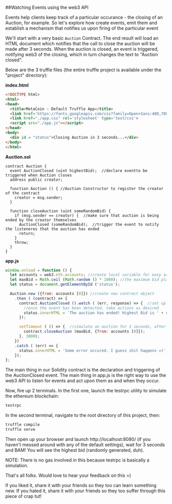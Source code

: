 ##Watching Events using the web3 API

Events help clients keep track of a particular occurance - the closing of an Auction, for example.
So let's explore how create events, emit them and establish a mechanism that notifies us upon firing of the particular event

We'll start with a very basic ```Auction``` Contract. The end result will load an HTML document which notifies that the call to close the auction will be made after 3 seconds. When the auction is closed, an event is triggered, notifying web3 of the closing, which in turn changes the text to "Auction closed".

Below are the 3 truffle files (the entire truffle project is available under the "project" directory):

**index.html**
```html
<!DOCTYPE html>
<html>
<head>
  <title>MetaCoin - Default Truffle App</title>
  <link href='https://fonts.googleapis.com/css?family=Open+Sans:400,700' rel='stylesheet' type='text/css'>
  <link href="./app.css" rel='stylesheet' type='text/css'>
  <script src="./app.js"></script>
</head>
<body>
  <div id = "status">Closing Auction in 3 seconds...</div>
</body>
</html>
```

**Auction.sol**
```
contract Auction {
  event AuctionClosed (uint highestBid);  //declare eventto be triggered when Auction closes
  address public creator;

  function Auction () { //Auction Constructor to register the creator of the contract
    creator = msg.sender;
  }

  function closeAuction (uint someRandomBid) {
    if (msg.sender == creator) {  //make sure that auction is being ended by the creator themselves
      AuctionClosed (someRandomBid);  //trigger the event to notify the listeneres that the auction has ended
      return;
    }
    throw;
  }
}
```

**app.js**
```javascript
window.onload = function () {
  let accounts = web3.eth.accounts; //create local variable for easy access
  let maxBid = Math.ceil (Math.random () * 1000); //the maximum bid placed by the end of the auction
  let status = document.getElementById ('status');

  Auction.new ({from: accounts [0]}) //create new contract object
    .then ( (contract) => {
      contract.AuctionClosed ().watch ( (err, response) => {  //set up listener for the AuctionClosed Event
        //once the event has been detected, take actions as desired
        status.innerHTML = 'The auction has ended! Highest Bid is ' + response.args.highestBid;
      });

      setTimeout ( () => {  //simulate an auction for 3 seconds, after which the creator closes the auction
        contract.closeAuction (maxBid, {from: accounts [0]});
      }, 3000);
    })
    .catch ( (err) => {
      status.innerHTML = 'Some error occured. I guess shit happens =(';
    });
};
```

The main thing in our Solidity contract is the declaration and triggering of the AuctionClosed event.
The main thing in app.js is the right way to use the web3 API to listen for events and act upon them as and when they occur.

Now, fire up 2 terminals. In the first one, launch the testrpc utility to simulate the ethereum blockchain:
```bash
testrpc
```

In the second terminal, navigate to the root directory of this project, then:
```bash
truffle compile
truffle serve
```

Then open up your browser and launch http://localhost:8080/ (if you haven't messed around with any of the default settings), wait for 3 seconds and BAM! You will see the highest bid (randomly generated, duh).

NOTE: There is no gas involved in this because testrpc is basically a simulation.

That's all folks. Would love to hear your feedback on this =)

If you liked it, share it with your friends so they too can learn something new.
If you hated it, share it with your friends so they too suffer through this piece of crap tut!
